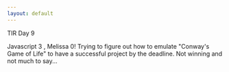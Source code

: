 ```yaml
---
layout: default
---
```


TIR Day 9

Javascript 3 , Melissa 0! Trying to figure out how to emulate "Conway's Game of Life" to have a successful project by the deadline.
Not winning and not much to say...